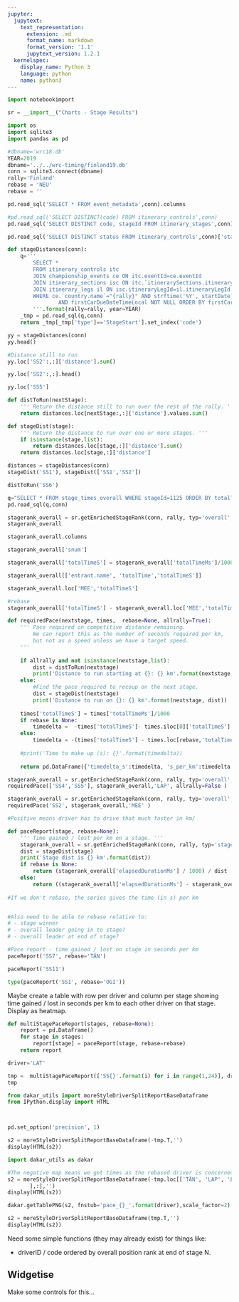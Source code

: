 ```yaml
---
jupyter:
  jupytext:
    text_representation:
      extension: .md
      format_name: markdown
      format_version: '1.1'
      jupytext_version: 1.2.1
  kernelspec:
    display_name: Python 3
    language: python
    name: python3
---
```


```python
import notebookimport

sr = __import__("Charts - Stage Results")
```

```python
import os
import sqlite3
import pandas as pd
```

```python tags=["active-ipynb"]
#dbname='wrc18.db'
YEAR=2019
dbname='../../wrc-timing/finland19.db'
conn = sqlite3.connect(dbname)
rally='Finland'
rebase = 'NEU'
rebase = ''
```

```python tags=["active-ipynb"]
pd.read_sql('SELECT * FROM event_metadata',conn).columns
```

```python tags=["active-ipynb"]
#pd.read_sql('SELECT DISTINCT(code) FROM itinerary_controls',conn)
pd.read_sql('SELECT DISTINCT code, stageId FROM itinerary_stages',conn)
```

```python tags=["active-ipynb"]
pd.read_sql('SELECT DISTINCT status FROM itinerary_controls',conn)['status'].to_list()
```

```python
def stageDistances(conn):
    q='''
        SELECT *
        FROM itinerary_controls itc
        JOIN championship_events ce ON itc.eventId=ce.eventId
        JOIN itinerary_sections isc ON itc.`itinerarySections.itinerarySectionId`=isc.itinerarySectionId
        JOIN itinerary_legs il ON isc.itineraryLegId=il.itineraryLegId
        WHERE ce.`country.name`="{rally}" AND strftime('%Y', startDate)='{year}' 
                AND firstCarDueDateTimeLocal NOT NULL ORDER BY firstCarDueDateTimeLocal 
        '''.format(rally=rally, year=YEAR)
    _tmp = pd.read_sql(q,conn)
    return _tmp[_tmp['type']=='StageStart'].set_index('code')

```

```python tags=["active-ipynb"]
yy = stageDistances(conn)
yy.head()
```

```python tags=["active-ipynb"]
#Distance still to run
yy.loc['SS2':,:]['distance'].sum()
```

```python tags=["active-ipynb"]
yy.loc['SS2':,:].head()
```

```python tags=["active-ipynb"]
yy.loc['SS5']
```

```python
def distToRun(nextStage):
    ''' Return the distance still to run over the rest of the rally. '''
    return distances.loc[nextStage:,:]['distance'].values.sum()

def stageDist(stage):
    ''' Return the distance to run over one or more stages. '''
    if isinstance(stage,list):
        return distances.loc[stage,:]['distance'].sum()
    return distances.loc[stage,:]['distance']

```

```python tags=["active-ipynb"]
distances = stageDistances(conn)
stageDist('SS1'), stageDist(['SS1','SS2'])
```

```python tags=["active-ipynb"]
distToRun('SS6')
```

```python tags=["active-ipynb"]
q="SELECT * FROM stage_times_overall WHERE stageId=1125 ORDER BY totalTimeMs LIMIT 10 ;"
pd.read_sql(q,conn)
```

```python tags=["active-ipynb"]
stagerank_overall = sr.getEnrichedStageRank(conn, rally, typ='overall', stages='SS5').set_index('drivercode')
stagerank_overall
```

```python tags=["active-ipynb"]
stagerank_overall.columns
```

```python tags=["active-ipynb"]
stagerank_overall['snum']
```

```python tags=["active-ipynb"]
stagerank_overall['totalTimeS'] = stagerank_overall['totalTimeMs']/1000
```

```python tags=["active-ipynb"]
stagerank_overall[['entrant.name', 'totalTime','totalTimeS']]
```

```python tags=["active-ipynb"]
stagerank_overall.loc['MEE','totalTimeS']
```

```python tags=["active-ipynb"]
#rebase
stagerank_overall['totalTimeS'] - stagerank_overall.loc['MEE','totalTimeS']
```

```python
def requiredPace(nextstage, times,  rebase=None, allrally=True):
    ''' Pace required on competitive distance remaining.
        We can report this as the number of seconds required per km,
        but not as a speed unless we have a target speed.
    '''
    
    if allrally and not isinstance(nextstage,list):
        dist = distToRun(nextstage)
        print('Distance to run starting at {}: {} km'.format(nextstage, dist))
    else:
        #Find the pace required to recoup on the next stage.
        dist = stageDist(nextstage)
        print('Distance to run on {}: {} km'.format(nextstage, dist))
    
    times['totalTimeS'] = times['totalTimeMs']/1000
    if rebase is None:
        timedelta =  -times['totalTimeS']- times.iloc[0]['totalTimeS']
    else:
        timedelta = -(times['totalTimeS'] - times.loc[rebase,'totalTimeS'])
        
    #print('Time to make up (s): {}'.format(timedelta))
        
    return pd.DataFrame({'timedelta_s':timedelta, 's_per_km':timedelta / dist})
```

```python tags=["active-ipynb"]
stagerank_overall = sr.getEnrichedStageRank(conn, rally, typ='overall', stages='SS3').set_index('drivercode')
requiredPace(['SS4','SS5'], stagerank_overall,'LAP', allrally=False )
```

```python tags=["active-ipynb"]
stagerank_overall = sr.getEnrichedStageRank(conn, rally, typ='overall', stages='SS1').set_index('drivercode')
requiredPace('SS2', stagerank_overall,'MEE' )

#Positive means driver has to drive that much faster in km/
```

```python
def paceReport(stage, rebase=None):
    ''' Time gained / lost per km on a stage. '''
    stagerank_overall = sr.getEnrichedStageRank(conn, rally, typ='stage', stages=stage).set_index('drivercode')
    dist = stageDist(stage)
    print('Stage dist is {} km'.format(dist))
    if rebase is None:
        return (stagerank_overall['elapsedDurationMs'] / 1000) / dist
    else:
        return ((stagerank_overall['elapsedDurationMs'] - stagerank_overall.loc[rebase,'elapsedDurationMs']) / 1000) / dist
    
#If we don't rebase, the series gives the time (in s) per km


#Also need to be able to rebase relative to:
# - stage winner
# - overall leader going in to stage?
# - overall leader at end of stage?
```

```python tags=["active-ipynb"]
#Pace report - time gained / lost on stage in seconds per km 
paceReport('SS7', rebase='TÄN')
```

```python tags=["active-ipynb"]
paceReport('SS11')
```

```python tags=["active-ipynb"]
type(paceReport('SS1', rebase='OGI'))
```

Maybe create a table with row per driver and column per stage showing time gained / lost in seconds per km to each other driver on that stage. Display as heatmap.

```python
def multiStagePaceReport(stages, rebase=None):
    report = pd.DataFrame()
    for stage in stages:
        report[stage] = paceReport(stage, rebase=rebase)
    return report
```

```python tags=["active-ipynb"]
driver='LAT'

tmp =  multiStagePaceReport(['SS{}'.format(i) for i in range(1,24)], driver )
tmp
```

```python
from dakar_utils import moreStyleDriverSplitReportBaseDataframe
from IPython.display import HTML
```

```python tags=["active-ipynb"]


pd.set_option('precision', 1)

s2 = moreStyleDriverSplitReportBaseDataframe(-tmp.T,'')
display(HTML(s2))
```

```python tags=["active-ipynb"]
import dakar_utils as dakar

#The negative map means we get times as the rebased driver is concerned...
s2 = moreStyleDriverSplitReportBaseDataframe(-tmp.loc[['TÄN', 'LAP', 'LAT', 'MIK', 'OGI', 'BRE', 'NEU', 'SUN', 'GRE',
       ],:],'')
display(HTML(s2))

dakar.getTablePNG(s2, fnstub='pace_{}_'.format(driver),scale_factor=2)
```

```python tags=["active-ipynb"]
s2 = moreStyleDriverSplitReportBaseDataframe(tmp.T,'')
display(HTML(s2))
```

Need some simple functions (they may already exist) for things like:

- driverID / code ordered by overall position rank at end of stage N.


## Widgetise

Make some controls for this...

```python

```
